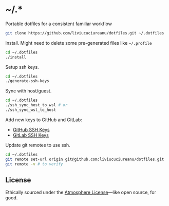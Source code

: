 # ~/.*

Portable dotfiles for a consistent familiar workflow

``` bash
git clone https://github.com/liviucuciureanu/dotfiles.git ~/.dotfiles
```

Install. Might need to delete some pre-generated files like `~/.profile`

``` bash
cd ~/.dotfiles
./install
```

Setup ssh keys.

``` bash
cd ~/.dotfiles
./generate-ssh-keys
```

Sync with host/guest.

``` bash
cd ~/.dotfiles
./ssh_sync_host_to_wsl # or
./ssh_sync_wsl_to_host
```

Add new keys to GitHub and GitLab:

- [GitHub SSH Keys](https://github.com/settings/keys)
- [GitLab SSH Keys](https://gitlab.com/-/profile/keys)

Update git remotes to use ssh.

``` bash
cd ~/.dotfiles
git remote set-url origin git@github.com:liviucuciureanu/dotfiles.git
git remote -v # to verify
```

## License

Ethically sourced under the [Atmosphere License](https://www.open-austin.org/atmosphere-license/)—like open source, for good.
